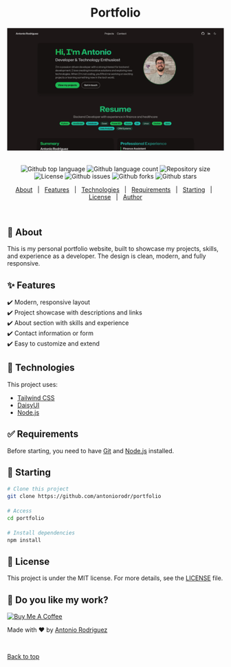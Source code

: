 <h1 align="center">Portfolio</h1>

<img src="./portfolio.jpeg"><br><br>

<p align="center">
  <img alt="Github top language" src="https://img.shields.io/github/languages/top/antoniorodr/portfolio?color=56BEB8">

  <img alt="Github language count" src="https://img.shields.io/github/languages/count/antoniorodr/portfolio?color=56BEB8">

  <img alt="Repository size" src="https://img.shields.io/github/repo-size/antoniorodr/portfolio?color=56BEB8">

  <img alt="License" src="https://img.shields.io/github/license/antoniorodr/portfolio?color=56BEB8">

  <img alt="Github issues" src="https://img.shields.io/github/issues/antoniorodr/portfolio?color=56BEB8" />

  <img alt="Github forks" src="https://img.shields.io/github/forks/antoniorodr/portfolio?color=56BEB8" />

  <img alt="Github stars" src="https://img.shields.io/github/stars/antoniorodr/portfolio?color=56BEB8" />
</p>

<!-- Status -->

<p align="center">
  <a href="#dart-about">About</a> &#xa0; | &#xa0;
  <a href="#sparkles-features">Features</a> &#xa0; | &#xa0;
  <a href="#rocket-technologies">Technologies</a> &#xa0; | &#xa0;
  <a href="#white_check_mark-requirements">Requirements</a> &#xa0; | &#xa0;
  <a href="#checkered_flag-starting">Starting</a> &#xa0; | &#xa0;
  <a href="#memo-license">License</a> &#xa0; | &#xa0;
  <a href="https://github.com/antoniorodr" target="_blank">Author</a>
</p>

<br>

## :dart: About

This is my personal portfolio website, built to showcase my projects, skills, and experience as a developer. The design is clean, modern, and fully responsive.

## :sparkles: Features

:heavy_check_mark: Modern, responsive layout  
:heavy_check_mark: Project showcase with descriptions and links  
:heavy_check_mark: About section with skills and experience  
:heavy_check_mark: Contact information or form  
:heavy_check_mark: Easy to customize and extend

## :rocket: Technologies

This project uses:

- [Tailwind CSS](https://tailwindcss.com/)
- [DaisyUI](https://daisyui.com/)
- [Node.js](https://nodejs.org/en/)

## :white_check_mark: Requirements

Before starting, you need to have [Git](https://git-scm.com) and [Node.js](https://nodejs.org/en/) installed.

## :checkered_flag: Starting

```bash
# Clone this project
git clone https://github.com/antoniorodr/portfolio

# Access
cd portfolio

# Install dependencies
npm install

```

## :memo: License

This project is under the MIT license. For more details, see the [LICENSE](LICENSE) file.

## :eyes: Do you like my work?

<a href="https://www.buymeacoffee.com/antoniorodr" target="_blank"><img src="https://cdn.buymeacoffee.com/buttons/v2/default-white.png" alt="Buy Me A Coffee" height="48"></a>

Made with :heart: by <a href="https://github.com/antoniorodr" target="_blank">Antonio Rodriguez</a>

&#xa0;

<a href="#top">Back to top</a>
